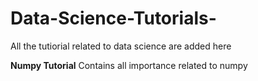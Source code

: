 # Data-Science-Tutorials-
All the tutiorial related to data science are added here 

 **Numpy Tutorial** Contains all importance related to numpy 

